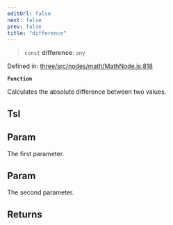 ```yaml
---
editUrl: false
next: false
prev: false
title: "difference"
---
```


> `const` **difference**: `any`

Defined in: [three/src/nodes/math/MathNode.js:818](https://github.com/DefinitelyMaybe/three-i18n/blob/fa57b79433d1c349ffb23a78727299c8d4190136/three/src/nodes/math/MathNode.js#L818)

**`Function`**

Calculates the absolute difference between two values.

## Tsl

## Param

The first parameter.

## Param

The second parameter.

## Returns
